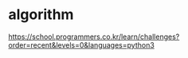 # algorithm

https://school.programmers.co.kr/learn/challenges?order=recent&levels=0&languages=python3

